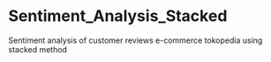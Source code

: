 # Sentiment_Analysis_Stacked
Sentiment analysis of customer reviews e-commerce tokopedia using stacked method
